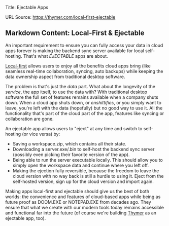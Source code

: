 Title: Ejectable Apps

URL Source: https://thymer.com/local-first-ejectable

Markdown Content:
Local-First & Ejectable
-----------------------

An important requirement to ensure you can fully access your data in cloud apps forever is making the backend sync server available for local self-hosting. That's what _EJECTABLE_ apps are about.

[Local-first](https://www.inkandswitch.com/local-first/) allows users to enjoy all the benefits cloud apps bring (like seamless real-time collaboration, syncing, auto backups) while keeping the data ownership aspect from traditional desktop software.

The problem is that's just the _data_ part. What about the longevity of the _service_, the app itself, to use the data with? With traditional desktop software the full set of features remains available when a company shuts down. When a cloud app shuts down, or _enshittifies_, or you simply want to leave, you're left with the data (hopefully) but no good way to use it. All the functionality that's part of the cloud part of the app, features like syncing or collaboration are gone.

An ejectable app allows users to "eject" at any time and switch to self-hosting (or vice versa) by:

*   Saving a workspace.zip, which contains all their state.
*   Downloading a server.exe/.bin to self-host the backend sync server (possibly even picking their favorite version of the app).
*   Being able to run the server executable locally. This should allow you to simply open the workspace data and continue where you left off.
*   Making the ejection fully reversible, because the freedom to leave the cloud version with no way back is still a hurdle to using it. Eject from the self-hosted version, sign up for the cloud version and import again.

Making apps local-first and ejectable should give us the best of both worlds: the convenience and features of cloud-based apps while being as future proof as DOOM.EXE or NOTEPAD.EXE from decades ago. They ensure that what we create with our modern tools today remains accessible and functional far into the future (of course we're building [Thymer](https://thymer.com/) as an ejectable app, too).

